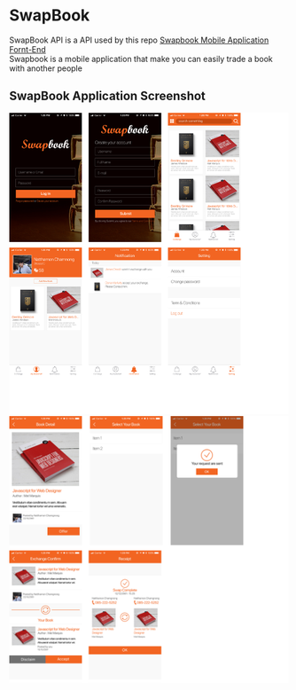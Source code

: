 # SwapBook
SwapBook API is a API used by this repo [Swapbook Mobile Application Fornt-End](https://github.com/PePoDev/swap-book) <br />
Swapbook is a mobile application that make you can easily trade a book with another people

## SwapBook Application Screenshot
![Screenshot](screenshots/MainPage.png)
![Screenshot](screenshots/File.png)

